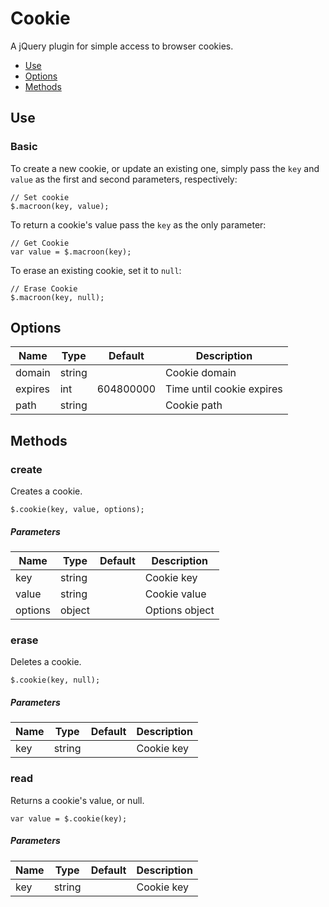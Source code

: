# Cookie

A jQuery plugin for simple access to browser cookies.

* [Use](#use)
* [Options](#options)
* [Methods](#methods)


## Use 
### Basic

To create a new cookie, or update an existing one, simply pass the `key` and `value` as the first and second parameters, respectively:

```
// Set cookie
$.macroon(key, value);
```

To return a cookie's value pass the `key` as the only parameter:

```
// Get Cookie
var value = $.macroon(key);
```

To erase an existing cookie, set it to `null`:

```
// Erase Cookie
$.macroon(key, null);
```

## Options



| Name | Type | Default | Description |
| --- | --- | --- | --- |
| domain | string |  | Cookie domain |
| expires | int | 604800000 | Time until cookie expires |
| path | string |  | Cookie path |

## Methods

### create

Creates a cookie.

```
$.cookie(key, value, options);
```

##### Parameters

| Name | Type | Default | Description |
| --- | --- | --- | --- |
| key | string |  | Cookie key |
| value | string |  | Cookie value |
| options | object |  | Options object |

### erase

Deletes a cookie.

```
$.cookie(key, null);
```

##### Parameters

| Name | Type | Default | Description |
| --- | --- | --- | --- |
| key | string |  | Cookie key |

### read

Returns a cookie's value, or null.

```
var value = $.cookie(key);
```

##### Parameters

| Name | Type | Default | Description |
| --- | --- | --- | --- |
| key | string |  | Cookie key |

